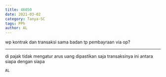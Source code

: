 ```yaml
---
title: 46050
date: 2021-03-02
category: Tanya-SC
tags: PPh
author: AL
---
```


wp kontrak dan transaksi sama badan tp pembayraan via op?

---

di pajak tidak mengatur arus uang dipastikan saja transaksinya ini antara siapa dengan siapa

`AL`
